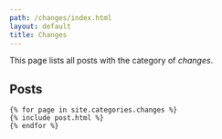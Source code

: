```yaml
---
path: /changes/index.html
layout: default
title: Changes
---
```


This page lists all posts with the category of _changes_.

Posts
-----

    {% for page in site.categories.changes %}
    {% include post.html %}
    {% endfor %}
